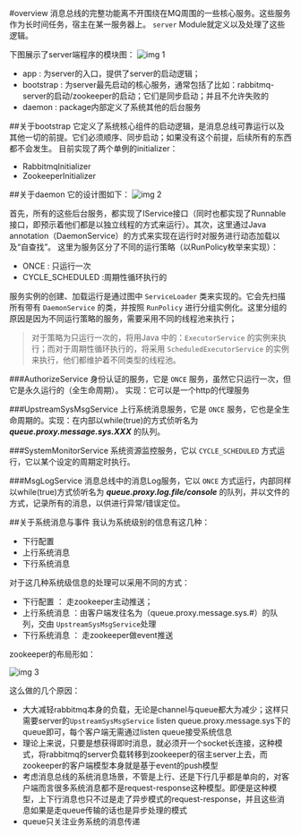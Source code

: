#overview
消息总线的完整功能离不开围绕在MQ周围的一些核心服务。这些服务作为长时间任务，宿主在某一服务器上。 `server` Module就定义以及处理了这些逻辑。

下图展示了server端程序的模块图：
![img 1][1]

- app : 为server的入口，提供了server的启动逻辑；
- bootstrap : 为server最先启动的核心服务，通常包括了比如：rabbitmq-server的启动/zookeeper的启动；它们是同步启动；并且不允许失败的
- daemon : package内部定义了系统其他的后台服务

##关于bootstrap
它定义了系统核心组件的启动逻辑，是消息总线可靠运行以及其他一切的前提。它们必须顺序、同步启动；如果没有这个前提，后续所有的东西都不会发生。
目前实现了两个单例的initializer：

* RabbitmqInitializer 
* ZookeeperInitializer

##关于daemon
它的设计图如下：
![img 2][2]


首先，所有的这些后台服务，都实现了IService接口（同时也都实现了Runnable接口，即预示着他们都是以独立线程的方式来运行）。其次，这里通过Java annotation（DaemonService）的方式来实现在运行时对服务进行动态加载以及“自查找”。
这里为服务区分了不同的运行策略（以RunPolicy枚举来实现）：

* ONCE : 只运行一次
* CYCLE_SCHEDULED :周期性循环执行的

服务实例的创建、加载运行是通过图中 `ServiceLoader` 类来实现的。它会先扫描所有带有 `DaemonService` 的类，并按照 `RunPolicy` 进行分组实例化。这里分组的原因是因为不同运行策略的服务，需要采用不同的线程池来执行；

> 对于策略为只运行一次的，将用Java 中的：`ExecutorService` 的实例来执行；而对于周期性循环执行的，将采用 `ScheduledExecutorService` 的实例来执行，他们都维护着不同类型的线程池。

###AuthorizeService
身份认证的服务，它是 `ONCE` 服务，虽然它只运行一次，但它是永久运行的（全生命周期）。
实现：它可以是一个http的代理服务

###UpstreamSysMsgService
上行系统消息服务，它是 `ONCE` 服务，它也是全生命周期的。实现：在内部以while(true)的方式侦听名为 ***queue.proxy.message.sys.XXX*** 的队列。

###SystemMonitorService
系统资源监控服务，它以 `CYCLE_SCHEDULED` 方式运行，它以某个设定的周期定时执行。

###MsgLogService
消息总线中的消息Log服务，它以 `ONCE` 方式运行，内部同样以while(true)方式侦听名为 ***queue.proxy.log.file/console*** 的队列，并以文件的方式，记录所有的消息，以供进行异常/错误定位。

##关于系统消息与事件
我认为系统级别的信息有这几种：
* 下行配置
* 上行系统消息
* 下行系统消息  

对于这几种系统级信息的处理可以采用不同的方式：

* 下行配置 ： 走zookeeper主动推送；
* 上行系统消息 ：由客户端发往名为（queue.proxy.message.sys.#）的队列，交由 `UpstreamSysMsgService`处理
* 下行系统消息 ： 走zookeeper做event推送

zookeeper的布局形如：

![img 3][3]

这么做的几个原因：

- 大大减轻rabbitmq本身的负载，无论是channel与queue都大为减少；这样只需要server的`UpstreamSysMsgService` listen queue.proxy.message.sys下的queue即可，每个客户端无需通过listen queue接受系统信息
- 理论上来说，只要是想获得即时消息，就必须开一个socket长连接，这种模式，将rabbitmq的server负载转移到zookeeper的宿主server上去，而zookeeper的客户端模型本身就是基于event的push模型
- 考虑消息总线的系统消息场景，不管是上行、还是下行几乎都是单向的，对客户端而言很多系统消息都不是request-response这种模型。即便是这种模型，上下行消息也只不过是走了异步模式的request-response，并且这些消息如果是走queue传输的话也是异步处理的模式
- queue只关注业务系统的消息传递


[1]:https://raw.githubusercontent.com/yanghua/messagebus/master/screenshots/server/server-module.png
[2]:https://raw.githubusercontent.com/yanghua/messagebus/master/screenshots/server/daemon-service-design.png
[3]:https://raw.githubusercontent.com/yanghua/messagebus/master/screenshots/server/zoo-keeper-sys-message.png